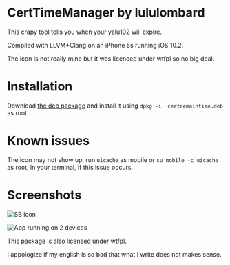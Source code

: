# CertTimeManager by lululombard

This crapy tool tells you when your yalu102 will expire.

Compiled with LLVM+Clang on an iPhone 5s running iOS 10.2.

The icon is not really mine but it was licenced under wtfpl so no big deal.

# Installation

Download [the deb package](https://github.com/lululombard/CertTimeRemaining/blob/master/certremaintime.deb?raw=true) and install it using `dpkg -i 
certremaintime.deb` as root.

# Known issues

The icon may not show up, run `uicache` as mobile or `su mobile -c uicache` as root, in your terminal, if this issue occurs.

# Screenshots

![SB icon](http://up.kingdomhills.fr/24933353979379756)

![App running on 2 devices](http://up.kingdomhills.fr/24933353979379757)

This package is also licensed under wtfpl.

I appologize if my english is so bad that what I write does not makes sense.
